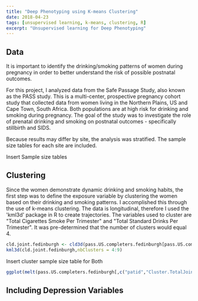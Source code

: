 ```yaml
---
title: "Deep Phenotyping using K-means Clustering"
date: 2018-04-23
tags: [unsupervised learning, k-means, clustering, R]
excerpt: "Unsupervised learning for Deep Phenotyping"
---
```


## Data

It is important to identify the drinking/smoking patterns of women during pregnancy in order to better understand the risk of possible postnatal outcomes.

For this project, I analyzed data from the Safe Passage Study, also known as the PASS study. This is a multi-center, prospective pregnancy cohort study that collected data from women living in the Northern Plains, US and Cape Town, South Africa. Both populations are at high risk for drinking and smoking during pregnancy. The goal of the study was to investigate the role of prenatal drinking and smoking on postnatal outcomes - specifically stillbirth and SIDS.

Because results may differ by site, the analysis was stratified. The sample size tables for each site are included.

Insert Sample size tables
<img src="{{ site.url }}{{ site.baseurl }}/images/Table1_SA.png" alt="" class="center">

## Clustering

Since the women demonstrate dynamic drinking and smoking habits, the first step was to define the exposure variable by clustering the women based on their drinking and smoking patterns. I accomplished this through the use of k-means clustering. The data is longitudinal, therefore I used the 'kml3d' package in R to create trajectories. The variables used to cluster are "Total Cigarettes Smoke Per Trimester" and "Total Standard Drinks Per Trimester". It was pre-determined that the number of clusters would equal 4.

```r
cld.joint.fedinburgh <- cld3d(pass.US.completers.fedinburgh[pass.US.completers.fedinburgh$Exposure == 1,], timeInData = list(grep('TotCigsT',names(merge)),grep('TotalStdDrinksT',names(merge)),rep(181, 3)), time = c(1,2,3))
kml3d(cld.joint.fedinburgh,nbClusters = 4:9)
```

Insert cluster sample size table for Both

```r
ggplot(melt(pass.US.completers.fedinburgh[,c("patid","Cluster.TotalJoint", cigvars)], id=c('patid','Cluster.TotalJoint')), aes(x=variable,y=value, group=patid, colour=Cluster.TotalJoint))+ggtitle("Total Cigarettes for Joint Cluster")+stat_summary(aes(y = value,group = Cluster.TotalJoint), fun.y=mean, geom="line",size=2) + scale_x_discrete(labels=c("T1","T2","T3")) + facet_grid(. ~ Cluster.TotalJoint)
```

## Including Depression Variables
